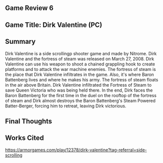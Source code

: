 ## Game Review 6

## Game Title: Dirk Valentine (PC) 

## Summary

Dirk Valentine is a side scrollingp shooter game and made by Nitrome. Dirk Valentine and the fortress of steam was released on March 27, 2008. Dirk Valentine can use his weapon to shoot a chained grappling hook to create platforms and to attack the war machine enemies. The fortress of steam is the place that Dirk Valentine infiltrates in the game. Also, it's where Baron Battenberg lives and where he makes his army. The fortress of steam floats in the air above Britain. Dirk Valentine infiltrated the Fortress of Steam to save Queen Victoria who was being held there. In the end, Dirk faces the Baron Battenberg for the first time in the duel on the rooftop of the fortress of steam and Dirk almost destroys the Baron Battenberg's Steam Powered Batter-Berger, forcing him to retreat, leaving Dirk victorious.

## Final Thoughts



## Works Cited

https://armorgames.com/play/12378/dirk-valentine?tag-referral=side-scrolling
 
